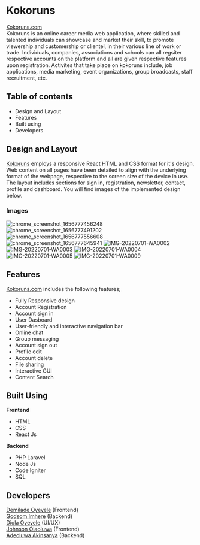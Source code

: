 # Kokoruns
<a href="https://kokoruns.com/">Kokoruns.com</a>
<br>
Kokoruns is an online career media web application, where skilled and talented individuals can showcase and market their skill, to promote
viewership and customership or clientel, in their various line of work or trade. Individuals, companies, associations and schools can all regsiter
respective accounts on the platform and all are given respective features upon registration. Activites that take place on kokoruns include, job applications,
media marketing, event organizations, group broadcasts, staff recruitment, etc.

<h2>Table of contents</h2>
<ul>
<li>Design and Layout</li>
<li>Features</li>
<li>Built using</li>
<li>Developers</li>
</ul>

<h2>Design and Layout</h2>
<a href="https://kokoruns.com/">Kokoruns</a> employs a responsive React HTML and CSS format for it's design. Web content on all pages have been detailed
to align with the underlying format of the webpage, respective to the screen size of the device in use. The layout includes sections for sign in,
registration, newsletter, contact, profile and dashboard. You will find images of the implemented design below.

<h3>Images</h3>

![chrome_screenshot_1656777456248](https://user-images.githubusercontent.com/59454243/177040277-040f08f2-517c-4b97-831f-3f0f26113d34.png)
![chrome_screenshot_1656777491202](https://user-images.githubusercontent.com/59454243/177040302-aea52c9f-c594-44b6-83ec-bd667c49ee25.png)
![chrome_screenshot_1656777556608](https://user-images.githubusercontent.com/59454243/177040311-d308187f-5c82-4b7e-86ff-09af0b9e2f18.png)
![chrome_screenshot_1656777645941](https://user-images.githubusercontent.com/59454243/177040316-971a801b-ac89-48d6-ad59-2e9b9fc7d630.png)
![IMG-20220701-WA0002](https://user-images.githubusercontent.com/59454243/177040327-190012b7-df23-4dff-a6e2-8de28ac5b1a0.jpg)
![IMG-20220701-WA0003](https://user-images.githubusercontent.com/59454243/177040329-1d7fde2f-6f41-4507-b17f-a411131529a8.jpg)
![IMG-20220701-WA0004](https://user-images.githubusercontent.com/59454243/177040333-fe368e93-a4f3-4446-bcde-7caee3100486.jpg)
![IMG-20220701-WA0005](https://user-images.githubusercontent.com/59454243/177040336-49b037b4-c84e-4694-8467-c0c11461dda1.jpg)
![IMG-20220701-WA0009](https://user-images.githubusercontent.com/59454243/177040337-1a411e17-7229-473e-8f12-7d2525bac570.jpg)


<h2>Features</h2>
<a href="https://kokoruns.com/">Kokoruns.com</a> includes the following features;
<ul>
<li>Fully Responsive design</li>
<li>Account Registration</li>
<li>Account sign in</li>
<li>User Dasboard</li>
<li>User-friendly and interactive navigation bar</li>
<li>Online chat</li>
<li>Group messaging</li>  
<li>Account sign out</li>
<li>Profile edit</li>
<li>Account delete</li>
<li>File sharing</li>
<li>Interactive GUI</li>
<li>Content Search</li>  
</ul>

<h2>Built Using</h2>
<b>Frontend</b>
<ul>
<li>HTML</li>
<li>CSS</li>
<li>React Js</li>
</ul>

<b>Backend</b>
<ul>
<li>PHP Laravel</li>
<li>Node Js</li>
<li>Code Igniter</li>
<li>SQL</li>
</ul>

<h2>Developers</h2>
<a href="https://github.com/DemiOye">Demilade Oyeyele</a> (Frontend)<br>
<a href="https://github.com/excanny">Godsom Imhere</a> (Backend)<br>
<a href="https://github.com/diolaoyeyele">Diola Oyeyele<a/> (UI/UX)<br>
<a href="https://github.com/Johnson-olaolu">Johnson Olaoluwa</a> (Frontend)<br>
<a href="https://github.com/cooleraid">Adeoluwa Akinsanya</a> (Backend)<br>
